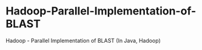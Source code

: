 # Hadoop-Parallel-Implementation-of-BLAST
Hadoop - Parallel Implementation of BLAST (In Java, Hadoop)
